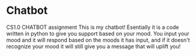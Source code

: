 # Chatbot
 CS1.0 CHATBOT assignment
This is my chatbot! Esentially it is a code written in python to give you support based on your mood. You input your mood and it will respond based on the moods it has input, and if it doesn't recognize your mood it will still give you a message that will uplift you! 